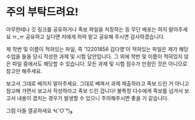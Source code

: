 # 주의 부탁드려요!
아무한테나 깃 링크를 공유하거나 족보 파일을 저장하는 등 무단 배포는 하지 말아주세요 ㅠ_ㅠ
공유하고 싶다면 저에게 허락 맡고 공유해 주시면 감사하겠습니다.

제 학번 및 이름이 적혀있는 파일, 즉 '12201856 김다영'이 적혀있는 파일은 제가 해당 수업을 들을 당시 작성한 과제 및 시험 답안입니다.
그 외에 학번 및 이름이 적혀있지 않은 파일 중에서도 해당할 수 있습니다.
모든 과제 및 시험 점수가 만점인 것은 아니므로 참고만 해주세요.

보고서 그대로 베끼지 말아주세요.
그대로 베껴서 과제 제출하라고 족보 드린 거 아니고 참고해 가면서 보고서 작성하라고 족보 드린 겁니다!
불특정 다수에게 족보를 넘겨서 보고서 내용이 겹치는 경우가 발생할 수 있으니 주의해주시면 좋을 거 같습니다.

그럼 다들 열공하세요 ٩(ˊᗜˋ*)و
